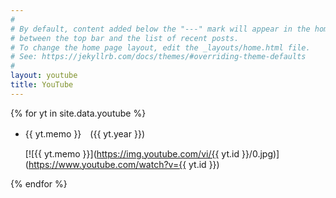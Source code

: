 ```yaml
---
#
# By default, content added below the "---" mark will appear in the home page
# between the top bar and the list of recent posts.
# To change the home page layout, edit the _layouts/home.html file.
# See: https://jekyllrb.com/docs/themes/#overriding-theme-defaults
#
layout: youtube
title: YouTube
---
```


{% for yt in site.data.youtube %}

- {{ yt.memo }}　({{ yt.year }})

  [![{{ yt.memo }}](https://img.youtube.com/vi/{{ yt.id }}/0.jpg)](https://www.youtube.com/watch?v={{ yt.id }})

{% endfor %}
